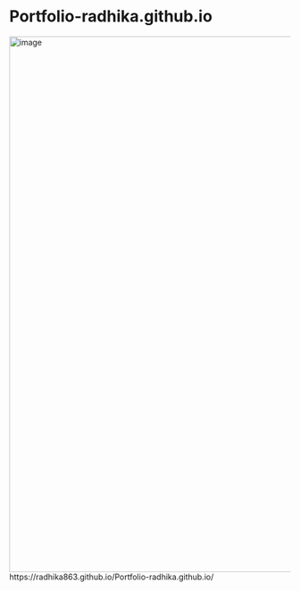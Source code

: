 # Portfolio-radhika.github.io



<img width="960" alt="image" src="https://user-images.githubusercontent.com/77751265/187141841-d822e25c-ea42-4303-9f4b-d71aee204370.png">
https://radhika863.github.io/Portfolio-radhika.github.io/
